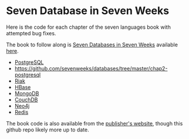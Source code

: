 # Seven Database in Seven Weeks

Here is the code for each chapter of the seven languages book with attempted bug fixes.

The book to follow along is [Seven Databases in Seven Weeks](http://pragprog.com/book/rwdata/seven-databases-in-seven-weeks) available [here](http://pragprog.com/book/rwdata/seven-databases-in-seven-weeks).

* [PostgreSQL](swmcc/databases/tree/master/chap2-postgresql)
* https://github.com/sevenweeks/databases/tree/master/chap2-postgresql
* [Riak](databases/tree/master/chap3-riak)
* [HBase](databases/tree/master/chap4-hbase)
* [MongoDB](databases/tree/master/chap5-mongo)
* [CouchDB](databases/tree/master/chap6-couch)
* [Neo4j](databases/tree/master/chap7-neo4j)
* [Redis](databases/tree/master/chap8-redis)

The book code is also available from the [publisher's website](http://pragprog.com/titles/rwdata/source_code), though this github repo likely more up to date.
